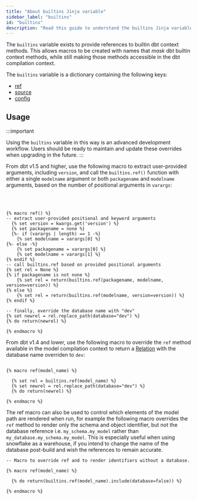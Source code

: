 ```yaml
---
title: "About builtins Jinja variable"
sidebar_label: "builtins"
id: "builtins"
description: "Read this guide to understand the builtins Jinja variable in dbt."
---
```



The `builtins` variable exists to provide references to builtin dbt context methods. This allows macros to be created with names that _mask_ dbt builtin context methods, while still making those methods accessible in the dbt compilation context.

The `builtins` variable is a dictionary containing the following keys:

- [ref](/reference/dbt-jinja-functions/ref)
- [source](/reference/dbt-jinja-functions/source)
- [config](/reference/dbt-jinja-functions/config)

## Usage

:::important

Using the `builtins` variable in this way is an advanced development workflow. Users should be ready to maintain and update these overrides when upgrading in the future.
:::

<VersionBlock firstVersion="1.5">
  
From dbt v1.5 and higher, use the following macro to extract user-provided arguments, including <code>version</code>, and call the <code>builtins.ref()</code> function with either a single <code>modelname</code> argument or both <code>packagename</code> and <code>modelname</code> arguments, based on the number of positional arguments in <code>varargs</code>:

<br /><br />

  
```
{% macro ref() %}
-- extract user-provided positional and keyword arguments
  {% set version = kwargs.get('version') %}
  {% set packagename = none %}
  {%- if (varargs | length) == 1 -%}
    {% set modelname = varargs[0] %}
{%- else -%}
    {% set packagename = varargs[0] %}
    {% set modelname = varargs[1] %}
{% endif %}
-- call builtins.ref based on provided positional arguments
{% set rel = None %}
{% if packagename is not none %}
    {% set rel = return(builtins.ref(packagename, modelname, version=version)) %}
{% else %}
    {% set rel = return(builtins.ref(modelname, version=version)) %}
{% endif %}

-- finally, override the database name with "dev"
{% set newrel = rel.replace_path(database="dev") %}
{% do return(newrel) %}

{% endmacro %}
```
</VersionBlock>

<VersionBlock lastVersion="1.4">

From dbt v1.4 and lower, use the following macro to override the `ref` method available in the model compilation context to return a [Relation](/reference/dbt-classes#relation) with the database name overriden to `dev`:

```

{% macro ref(model_name) %}

  {% set rel = builtins.ref(model_name) %}
  {% set newrel = rel.replace_path(database="dev") %}
  {% do return(newrel) %}

{% endmacro %}
```
</VersionBlock>

The ref macro can also be used to control which elements of the model path are rendered when run, for example the following macro overrides the `ref` method to render only the schema and object identifier, but not the database reference i.e. `my_schema.my_model` rather than `my_database.my_schema.my_model`. This is especially useful when using snowflake as a warehouse, if you intend to change the name of the database post-build and wish the references to remain accurate.

```
-- Macro to override ref and to render identifiers without a database.

{% macro ref(model_name) %}

  {% do return(builtins.ref(model_name).include(database=false)) %}

{% endmacro %}
```

